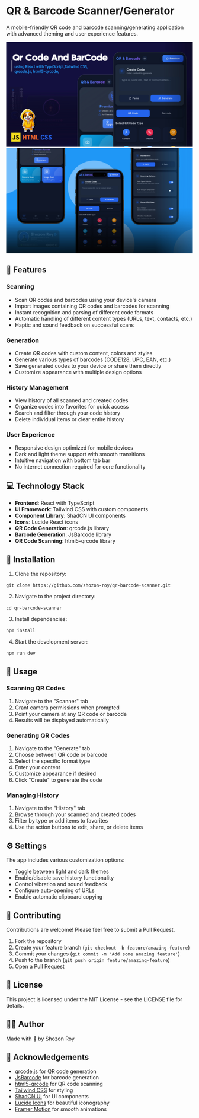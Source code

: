 # QR & Barcode Scanner/Generator

A mobile-friendly QR code and barcode scanning/generating application with advanced theming and user experience features.

![QR & Barcode Scanner/Generator](https://raw.githubusercontent.com/Shozon-Roy/QR-Barcode-Scanner/refs/heads/main/20250522_223134.jpg)
![Preview](https://raw.githubusercontent.com/Shozon-Roy/QR-Barcode-Scanner/refs/heads/main/20250522_225958.jpg)
## 📱 Features

### Scanning 
- Scan QR codes and barcodes using your device's camera
- Import images containing QR codes and barcodes for scanning
- Instant recognition and parsing of different code formats
- Automatic handling of different content types (URLs, text, contacts, etc.)
- Haptic and sound feedback on successful scans

### Generation
- Create QR codes with custom content, colors and styles
- Generate various types of barcodes (CODE128, UPC, EAN, etc.)
- Save generated codes to your device or share them directly
- Customize appearance with multiple design options

### History Management
- View history of all scanned and created codes
- Organize codes into favorites for quick access
- Search and filter through your code history
- Delete individual items or clear entire history

### User Experience
- Responsive design optimized for mobile devices
- Dark and light theme support with smooth transitions
- Intuitive navigation with bottom tab bar
- No internet connection required for core functionality

## 💻 Technology Stack

- **Frontend**: React with TypeScript
- **UI Framework**: Tailwind CSS with custom components
- **Component Library**: ShadCN UI components
- **Icons**: Lucide React icons
- **QR Code Generation**: qrcode.js library
- **Barcode Generation**: JsBarcode library
- **QR Code Scanning**: html5-qrcode library

## 🔧 Installation

1. Clone the repository:
```
git clone https://github.com/shozon-roy/qr-barcode-scanner.git
```

2. Navigate to the project directory:
```
cd qr-barcode-scanner
```

3. Install dependencies:
```
npm install
```

4. Start the development server:
```
npm run dev
```

## 🚀 Usage

### Scanning QR Codes
1. Navigate to the "Scanner" tab
2. Grant camera permissions when prompted
3. Point your camera at any QR code or barcode
4. Results will be displayed automatically

### Generating QR Codes
1. Navigate to the "Generate" tab
2. Choose between QR code or barcode
3. Select the specific format type
4. Enter your content
5. Customize appearance if desired
6. Click "Create" to generate the code

### Managing History
1. Navigate to the "History" tab
2. Browse through your scanned and created codes
3. Filter by type or add items to favorites
4. Use the action buttons to edit, share, or delete items

## ⚙️ Settings

The app includes various customization options:
- Toggle between light and dark themes
- Enable/disable save history functionality
- Control vibration and sound feedback
- Configure auto-opening of URLs
- Enable automatic clipboard copying

## 🤝 Contributing

Contributions are welcome! Please feel free to submit a Pull Request.

1. Fork the repository
2. Create your feature branch (`git checkout -b feature/amazing-feature`)
3. Commit your changes (`git commit -m 'Add some amazing feature'`)
4. Push to the branch (`git push origin feature/amazing-feature`)
5. Open a Pull Request

## 📄 License

This project is licensed under the MIT License - see the LICENSE file for details.

## 👨‍💻 Author

Made with 💖 by Shozon Roy

## 🙏 Acknowledgements

- [qrcode.js](https://github.com/davidshimjs/qrcodejs) for QR code generation
- [JsBarcode](https://github.com/lindell/JsBarcode) for barcode generation
- [html5-qrcode](https://github.com/mebjas/html5-qrcode) for QR code scanning
- [Tailwind CSS](https://tailwindcss.com/) for styling
- [ShadCN UI](https://ui.shadcn.com/) for UI components
- [Lucide Icons](https://lucide.dev/) for beautiful iconography
- [Framer Motion](https://www.framer.com/motion/) for smooth animations
